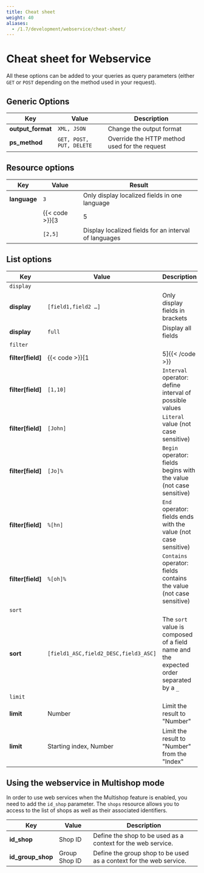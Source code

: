 ```yaml
---
title: Cheat sheet
weight: 40
aliases:
  - /1.7/development/webservice/cheat-sheet/
---
```


# Cheat sheet for Webservice

All these options can be added to your queries as query parameters (either `GET` or `POST` depending on the method used in your request).

## Generic Options

| Key | Value | Description |
|-----|-------|-------------|
| **output_format** | `XML, JSON` | Change the output format |
| **ps_method** | `GET, POST, PUT, DELETE` | Override the HTTP method used for the request |

## Resource options

| Key          | Value                              | Result                                                   |
|--------------|------------------------------------|----------------------------------------------------------|
| **language** | `3`                                | Only display localized fields in one language            |
|              | {{< code >}}[3|5|...]{{< /code >}} | Display localized fields for specified list of languages |
|              | `[2,5]`                            | Display localized fields for an interval of languages    |

## List options

| Key               | Value                                 | Description                                                                            |
|-------------------|---------------------------------------|----------------------------------------------------------------------------------------|
| `display`         |                                       |                                                                                        |
| **display**       | `[field1,field2 …]`                   | Only display fields in brackets                                                        |
| **display**       | `full`                                | Display all fields                                                                     |
| `filter`          |                                       |                                                                                        |
| **filter[field]** | {{< code >}}[1|5]{{< /code >}}        | `OR` operator: list of possible values                                                 |
| **filter[field]** | `[1,10]`                              | `Interval` operator: define interval of possible values                                |
| **filter[field]** | `[John]`                              | `Literal` value (not case sensitive)                                                   |
| **filter[field]** | `[Jo]%`                               | `Begin` operator: fields begins with the value (not case sensitive)                    |
| **filter[field]** | `%[hn]`                               | `End` operator: fields ends with the value (not case sensitive)                        |
| **filter[field]** | `%[oh]%`                              | `Contains` operator: fields contains the value (not case sensitive)                    |
| `sort`            |                                       |                                                                                        |
| **sort**          | `[field1_ASC,field2_DESC,field3_ASC]` | The `sort` value is composed of a field name and the expected order separated by a `_` |
| `limit`           |                                       |                                                                                        |
| **limit**         | Number                                | Limit the result to "Number"                                                           |
| **limit**         | Starting index, Number                | Limit the result to "Number" from the "Index"                                          |

## Using the webservice in Multishop mode

In order to use web services when the Multishop feature is enabled, you need to add the `id_shop` parameter. The `shops` resource allows you to access to the list of shops as well as their associated identifiers.

| Key | Value | Description |
|-----|-------|-------------|
| **id_shop** | Shop ID | Define the shop to be used as a context for the web service. |
| **id_group_shop** | Group Shop ID | Define the group shop to be used as a context for the web service. |
